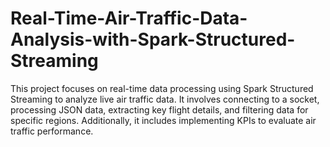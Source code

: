 # Real-Time-Air-Traffic-Data-Analysis-with-Spark-Structured-Streaming
This project focuses on real-time data processing using Spark Structured Streaming to analyze live air traffic data. It involves connecting to a socket, processing JSON data, extracting key flight details, and filtering data for specific regions. Additionally, it includes implementing KPIs to evaluate air traffic performance.
